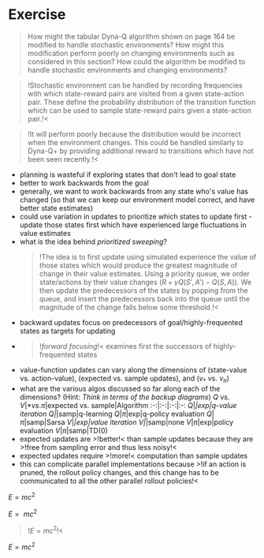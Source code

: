 # Exercise

> How might the tabular Dyna-Q algorithm shown on page 164 be modified
to handle stochastic environments? How might this modification perform poorly on
changing environments such as considered in this section? How could the algorithm be
modified to handle stochastic environments and changing environments?

>!Stochastic environment can be handled by recording frequencies with which state-reward pairs are visited from a given state-action pair. These define the probability distribution of the transition function which can be used to sample state-reward pairs given a state-action pair.!<

>!It will perform poorly because the distribution would be incorrect when the environment changes. This could be handled similarly to Dyna-Q+ by providing additional reward to transitions which have not been seen recently.!<

- planning is wasteful if exploring states that don't lead to goal state
- better to work backwards from the goal
- generally, we want to work backwards from any state who's value has changed (so that we can keep our environment model correct, and have better state estimates)
- could use variation in updates to prioritize which states to update first - update those states first which have experienced large fluctuations in value estimates
- what is the idea behind *prioritized sweeping*?
   >!The idea is to first update using simulated experience the value of those states which would produce the greatest magnitude of change in their value estimates. Using a priority queue, we order state/actions by their value changes ($R + \gamma Q(S', A') - Q(S, A)$). We then update the predecessors of the states by popping from the queue, and insert the predecessors back into the queue until the magnitude of the change falls below some threshold.!<
- backward updates focus on predecessors of goal/highly-frequented states as targets for updating
- >!*forward focusing*!< examines first the successors of highly-frequented states
- value-function updates can vary along the dimensions of (state-value vs. action-value), (expected vs. sample updates), and ($v_*$ vs. $v_\pi$)
- what are the various algos discussed so far along each of the dimensions? (Hint: *Think in terms of the backup diagrams*)
  $Q$ vs. $V$|$* vs. \pi$|expected vs. sample|Algorithm
  :-:|:-:|:-:|:-:
  $Q$|*|exp|q-value iteration
  $Q$|*|samp|q-learning
  $Q$|$\pi$|exp|q-policy evaluation
  $Q$|$\pi$|samp|Sarsa
  $V$|*|exp|value iteration
  $V$|*|samp|none
  $V$|$\pi$|exp|policy evaluation
  $V$|$\pi$|samp|TD(0)
- expected updates are >!better!< than sample updates because they are >!free from sampling error and thus less noisy!<
- expected updates require >!more!< computation than sample updates
- this can complicate parallel implementations because >!if an action is pruned, the rollout policy changes, and this change has to be communicated to all the other parallel rollout policies!<

<span class="md-spoiler" title="spoiler" onclick="this.classList.add('md-unhidenspoiler')"><span>$E=mc^2$</span></span>

$E=\text{ }$<span class="md-spoiler" title="spoiler" onclick="this.classList.add('md-unhidenspoiler')"><span>$mc^2$</span></span>

>!$E=mc^2$!<

$E=mc^2$